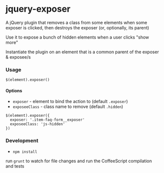 jquery-exposer
==============

A jQuery plugin that removes a class from some elements when some exposer is clicked, then destroys the exposer (or, optionally, its parent)

Use it to expose a bunch of hidden elements when a user clicks "show more"

Instantiate the plugin on an element that is a common parent of the exposer & exposee/s

### Usage

`$(element).exposer()`

#### Options

* `exposer` - element to bind the action to (default `.exposer`)
* `exposeeClass` - class name to remove (default `.hidden`)


```
$(element).exposer({
  exposer: '.item-faq-form__exposer'
  exposeeClass: 'js-hidden'
})
```

### Development

* `npm install`

run `grunt` to watch for file changes and run the CoffeeScript compilation and tests 
